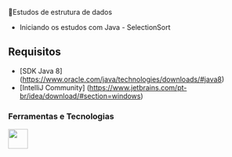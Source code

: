 🔐Estudos de estrutura de dados
- Iniciando os estudos com Java - SelectionSort


## Requisitos

- [SDK Java 8] (https://www.oracle.com/java/technologies/downloads/#java8)
- [IntelliJ Community] (https://www.jetbrains.com/pt-br/idea/download/#section=windows)


### Ferramentas e Tecnologias

<img src="https://cdn.jsdelivr.net/gh/devicons/devicon/icons/git/git-original.svg" width="40" height="40"/>
<link rel="stylesheet" href="https://cdn.jsdelivr.net/gh/devicons/devicon@v2.15.1/devicon.min.css">
          

